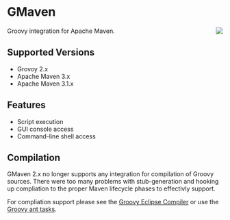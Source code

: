 <!--

    Copyright (c) 2007-2013, the original author or authors.

    This program is licensed to you under the Apache License Version 2.0,
    and you may not use this file except in compliance with the Apache License Version 2.0.
    You may obtain a copy of the Apache License Version 2.0 at http://www.apache.org/licenses/LICENSE-2.0.

    Unless required by applicable law or agreed to in writing,
    software distributed under the Apache License Version 2.0 is distributed on an
    "AS IS" BASIS, WITHOUT WARRANTIES OR CONDITIONS OF ANY KIND, either express or implied.
    See the Apache License Version 2.0 for the specific language governing permissions and limitations there under.

-->
# GMaven

<img src="http://media.xircles.codehaus.org/_projects/gmaven/_logos/large.png" style="float: right;"/>

Groovy integration for Apache Maven.

## Supported Versions

* Grovoy 2.x
* Apache Maven 3.x
* Apache Maven 3.1.x

## Features

* Script execution
* GUI console access
* Command-line shell access

## Compilation

GMaven 2.x no longer supports any integration for compilation of Groovy sources.  There were too many problems with
stub-generation and hooking up compliation to the proper Maven lifecycle phases to effectivly support.

For compliation support please see the
[Groovy Eclipse Compiler](http://docs.codehaus.org/display/GROOVY/Groovy-Eclipse+compiler+plugin+for+Maven)
or use the [Groovy ant tasks](http://groovy.codehaus.org/Compiling+With+Maven2).
